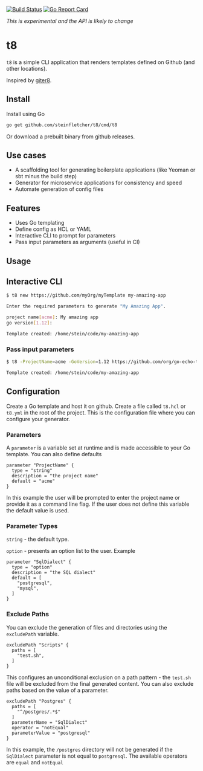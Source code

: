 [![Build Status](https://travis-ci.com/steinfletcher/t8.svg?token=iwqcySR3NwvVKvZeyk52&branch=master)](https://travis-ci.com/steinfletcher/t8)
[![Go Report Card](https://goreportcard.com/badge/github.com/steinfletcher/t8)](https://goreportcard.com/report/github.com/steinfletcher/t8)

*This is experimental and the API is likely to change*

# t8

`t8` is a simple CLI application that renders templates defined on Github (and other locations).

Inspired by [giter8](http://www.foundweekends.org/giter8/).

## Install

Install using Go

```bash
go get github.com/steinfletcher/t8/cmd/t8
```

Or download a prebuilt binary from github releases.

## Use cases

* A scaffolding tool for generating boilerplate applications (like Yeoman or sbt minus the build step)
* Generator for microservice applications for consistency and speed 
* Automate generation of config files

## Features

* Uses Go templating
* Define config as HCL or YAML
* Interactive CLI to prompt for parameters
* Pass input parameters as arguments (useful in CI)

## Usage

## Interactive CLI

```bash
$ t8 new https://github.com/myOrg/myTemplate my-amazing-app

Enter the required parameters to generate "My Amazing App".

project name[acme]: My amazing app
go version[1.12]: 

Template created: /home/stein/code/my-amazing-app
```

### Pass input parameters

```bash
$ t8 -ProjectName=acme -GoVersion=1.12 https://github.com/org/go-echo-template.t8 my-amazing-app

Template created: /home/stein/code/my-amazing-app
```

## Configuration

Create a Go template and host it on github. Create a file called `t8.hcl` or `t8.yml` in the root of the project. This is the configuration file where you can configure your generator.

### Parameters

A `parameter` is a variable set at runtime and is made accessible to your Go template. You can also define defaults

```hcl
parameter "ProjectName" {
  type = "string"
  description = "the project name"
  default = "acme"
}
```

In this example the user will be prompted to enter the project name or provide it as a command line flag. If the user does not define this variable the default value is used.

### Parameter Types

`string` - the default type.

`option` - presents an option list to the user. Example

```hcl
parameter "SqlDialect" {
  type = "option"
  description = "the SQL dialect"
  default = [
    "postgresql",
    "mysql",
  ]
}
``` 

### Exclude Paths

You can exclude the generation of files and directories using the `excludePath` variable. 

```hcl
excludePath "Scripts" {
  paths = [
    "test.sh",
  ]
}
```

This configures an unconditional exclusion on a path pattern - the `test.sh` file will be excluded from the final generated content. You can also exclude paths based on the value of a parameter.

```hcl
excludePath "Postgres" {
  paths = [
    "^/postgres/.*$"
  ]
  parameterName = "SqlDialect"
  operator = "notEqual"
  parameterValue = "postgresql"
}
```

In this example, the `/postgres` directory will not be generated if the `SqlDialect` parameter is not equal to `postgresql`. The available operators are `equal` and `notEqual`
